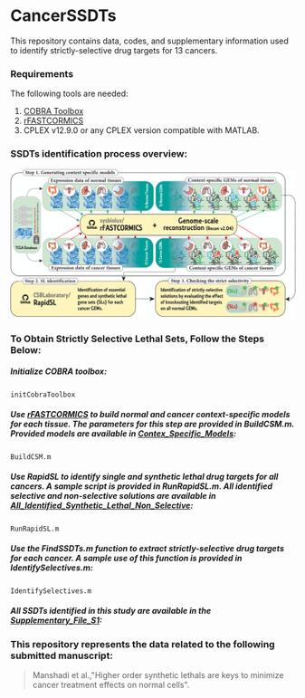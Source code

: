 # CancerSSDTs
This repository contains data, codes, and supplementary information used to identify strictly-selective drug targets for 13 cancers.

### Requirements
The following tools are needed:
1. [COBRA Toolbox](https://opencobra.github.io/cobratoolbox/stable/)
2. [rFASTCORMICS](https://github.com/sysbiolux/rFASTCORMICS)
2. CPLEX v12.9.0 or any CPLEX version compatible with MATLAB.

### SSDTs identification process overview:

![alt text](https://github.com/CSBLaboratory/CancerSSDTs/blob/main/Graphical_Abstract.tif.png)


### To Obtain Strictly Selective Lethal Sets, Follow the Steps Below:
##### Initialize COBRA toolbox:
```
initCobraToolbox
``` 

##### Use [rFASTCORMICS](https://github.com/sysbiolux/rFASTCORMICS) to build normal and cancer context-specific models for each tissue. The parameters for this step are provided in BuildCSM.m. Provided models are available in [Contex_Specific_Models](https://github.com/CSBLaboratory/CancerSSDTs/tree/main/Context_Specific_Models):
```
BuildCSM.m
``` 

##### Use RapidSL to identify single and synthetic lethal drug targets for all cancers. A sample script is provided in RunRapidSL.m. All identified selective and non-selective solutions are available in [All_Identified_Synthetic_Lethal_Non_Selective](https://github.com/CSBLaboratory/CancerSSDTs/tree/main/All_Identified_Synthetic_Lethal_Non_Selective):
```
RunRapidSL.m
```

##### Use the FindSSDTs.m function to extract strictly-selective drug targets for each cancer. A sample use of this function is provided in IdentifySelectives.m:
``` 
IdentifySelectives.m
```

##### All SSDTs identified in this study are available in the [Supplementary_File_S1](https://github.com/CSBLaboratory/CancerSSDTs/blob/main/Supplementry_Files/Supplementary_File_S1.xlsx):


### This repository represents the data related to the following submitted manuscript:
> Manshadi et al.,"Higher order synthetic lethals are keys to minimize cancer treatment effects on normal cells".
